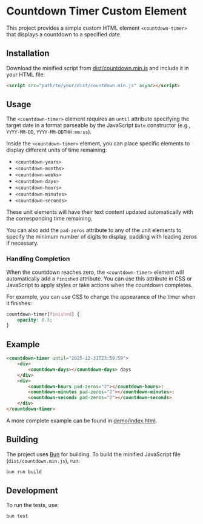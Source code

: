 # Countdown Timer Custom Element

This project provides a simple custom HTML element `<countdown-timer>` that displays a countdown to a specified date.

## Installation

Download the minified script from [dist/countdown.min.js](https://raw.githubusercontent.com/voronkovich/countdown-timer/refs/heads/main/dist/countdown.min.js) and include it in your HTML file:

```html
<script src="path/to/your/dist/countdown.min.js" async></script>
```

## Usage

The `<countdown-timer>` element requires an `until` attribute specifying the target date in a format parseable by the JavaScript `Date` constructor (e.g., `YYYY-MM-DD`, `YYYY-MM-DDTHH:mm:ss`).

Inside the `<countdown-timer>` element, you can place specific elements to display different units of time remaining:

- `<countdown-years>`
- `<countdown-months>`
- `<countdown-weeks>`
- `<countdown-days>`
- `<countdown-hours>`
- `<countdown-minutes>`
- `<countdown-seconds>`

These unit elements will have their text content updated automatically with the corresponding time remaining.

You can also add the `pad-zeros` attribute to any of the unit elements to specify the minimum number of digits to display, padding with leading zeros if necessary.

### Handling Completion

When the countdown reaches zero, the `<countdown-timer>` element will automatically add a `finished` attribute. You can use this attribute in CSS or JavaScript to apply styles or take actions when the countdown completes.

For example, you can use CSS to change the appearance of the timer when it finishes:

```css
countdown-timer[finished] {
    opacity: 0.5;
}
```

## Example

```html
<countdown-timer until="2025-12-31T23:59:59">
    <div>
        <countdown-days></countdown-days> days
    </div>
    <div>
        <countdown-hours pad-zeros="2"></countdown-hours>:
        <countdown-minutes pad-zeros="2"></countdown-minutes>:
        <countdown-seconds pad-zeros="2"></countdown-seconds>
    </div>
</countdown-timer>
```

A more complete example can be found in [demo/index.html](demo/index.html).

## Building

The project uses [Bun](https://bun.sh/) for building. To build the minified JavaScript file (`dist/countdown.min.js`), run:

```bash
bun run build
```

## Development

To run the tests, use:

```bash
bun test
```
